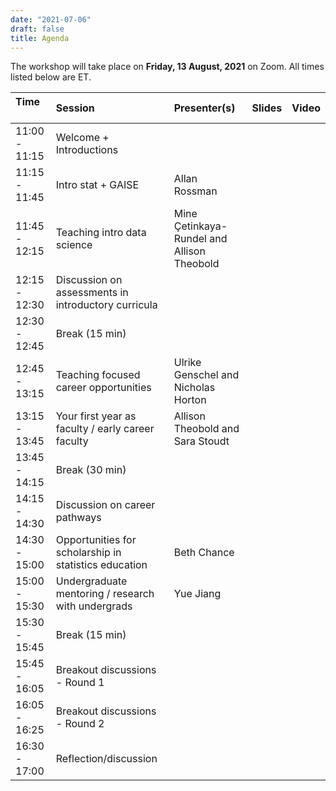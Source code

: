 ```yaml
---
date: "2021-07-06"
draft: false
title: Agenda
---
```


The workshop will take place on **Friday, 13 August, 2021** on Zoom. All times listed below are ET.

| Time &nbsp;&nbsp;&nbsp;&nbsp;&nbsp;&nbsp;&nbsp;&nbsp;&nbsp;| Session                           | Presenter(s) | Slides   | Video       |
|:-------------- |:----------------------------------|:-------------|:--------:|:-----------:|
| 11:00 - 11:15  | Welcome + Introductions           |  |  |  |
| 11:15 - 11:45  | Intro stat + GAISE                | Allan Rossman  |  |  |
| 11:45 - 12:15  | Teaching intro data science       | Mine Çetinkaya-Rundel and Allison Theobold |  |  |
| 12:15 - 12:30  | Discussion on assessments in introductory curricula  |  |  |  |
| 12:30 - 12:45  | Break (15 min)                    |  |  |  |
| 12:45 - 13:15  | Teaching focused career opportunities | Ulrike Genschel and Nicholas Horton  |  |  |
| 13:15 - 13:45  | Your first year as faculty / early career faculty | Allison Theobold  and Sara Stoudt  |  |  |
| 13:45 - 14:15  | Break (30 min)                    |  |  |  |
| 14:15 - 14:30  | Discussion on career pathways     |  |  |  |
| 14:30 - 15:00  | Opportunities for scholarship in statistics education  | Beth Chance  |  |  |
| 15:00 - 15:30  | Undergraduate mentoring / research with undergrads  | Yue Jiang |  |  |
| 15:30 - 15:45  | Break (15 min)                    |  |  |  |
| 15:45 - 16:05  | Breakout discussions - Round 1    |  |  |  |
| 16:05 - 16:25  | Breakout discussions - Round 2    |  |  |  |
| 16:30 - 17:00  | Reflection/discussion             |  |  |  |